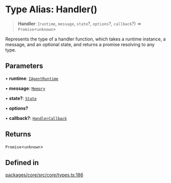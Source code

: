 # Type Alias: Handler()

> **Handler**: (`runtime`, `message`, `state`?, `options`?, `callback`?) => `Promise`\<`unknown`\>

Represents the type of a handler function, which takes a runtime instance, a message, and an optional state, and returns a promise resolving to any type.

## Parameters

• **runtime**: [`IAgentRuntime`](../interfaces/IAgentRuntime.md)

• **message**: [`Memory`](../interfaces/Memory.md)

• **state?**: [`State`](../interfaces/State.md)

• **options?**

• **callback?**: [`HandlerCallback`](HandlerCallback.md)

## Returns

`Promise`\<`unknown`\>

## Defined in

[packages/core/src/core/types.ts:186](https://github.com/ai16z/eliza/blob/d30d0a6e4929f1f9ad2fee78a425cc005922c069/packages/core/src/core/types.ts#L186)
